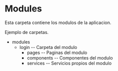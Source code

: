 # Modules

Esta carpeta contiene los modulos de la aplicacion.

Ejemplo de carpetas.
- modules
    - login             -- Carpeta del modulo
        - pages         -- Paginas del modulo
        - components    -- Componentes del modulo
        - services      -- Servicios propios del modulo